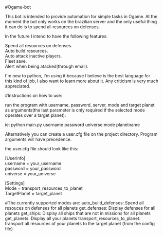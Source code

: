 #Ogame-bot

This bot is intended to provide automation for simple tasks in Ogame. At the moment the bot only works on the brazilian server and the only useful thing it can do is to spend all resources on defenses.

In the future I intend to have the following features:

Spend all resources on defenses.<br />
Auto build resources.<br />
Auto attack inactive players.<br />
Fleet save.<br />
Alert when being atacked(through email).<br />

I'm new to python, I'm using it because I believe is the best language for this kind of job, I also want to learn more about it. Any criticism is very much appreciated.

#Instructions on how to use:

run the program with username, password, server, mode and target planet as arguments(the last parameter is only required if the selected mode operates over a target planet).

ie: python main.py username password universe mode planetname

Alternatively you can create a user.cfg file on the project directory. Program arguments will have precedence.

the user.cfg file should look like this:

[UserInfo] <br />
username = your_username <br />
password = your_password <br />
universe = your_universe <br />

[Settings] <br />
Mode = transport_resources_to_planet <br />
TargetPlanet = target_planet <br />

#The currently supported modes are:
auto_build_defenses: Spend all resouces on defenses for all planets
get_defenses: Display defenses for all planets
get_ships: Display all ships that are not in missions for all planets
get_planets: Display all your planets
transport_resources_to_planet: transport all resources of your planets to the target planet (from the config file)
